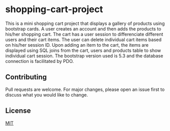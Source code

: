# shopping-cart-project

This is a mini shopping cart project that displays a gallery of products using bootstrap cards. A user creates an account and then adds the products to his/her shopping cart. The cart has a user session to differenciate different users and their cart items. The user can delete individual cart items based on his/her session ID. Upon adding an item to the cart, the items are displayed using SQL joins from the cart, users and products table to show individual cart session. 
The bootstrap version used is 5.3 and the database connection is facilitated by PDO.

## Contributing

Pull requests are welcome. For major changes, please open an issue first
to discuss what you would like to change.

## License

[MIT](https://choosealicense.com/licenses/mit/)
